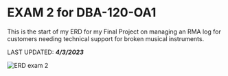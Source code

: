 # EXAM 2 for DBA-120-OA1

This is the start of my ERD for my Final Project on managing an RMA log for customers needing technical support for broken musical instruments.

LAST UPDATED: ***4/3/2023***

![ERD exam 2](https://user-images.githubusercontent.com/64044958/229632380-b583cda8-680c-4432-a789-b861f8ebf6bb.png)
